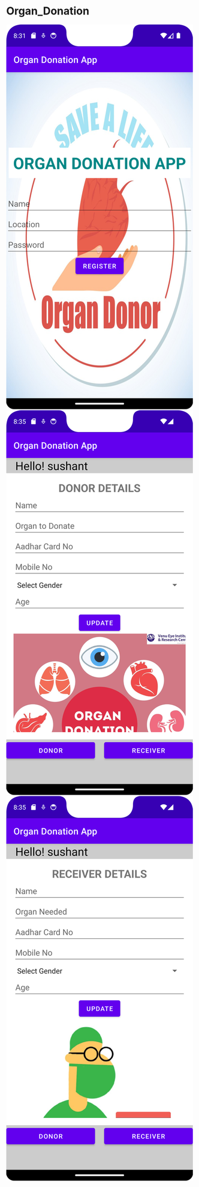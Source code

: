 # Organ_Donation
![Scrrenshot](Screenshot1.png)
![Screenshot](Screenshot2.png)
![Screenshot](screenshot3.png)
